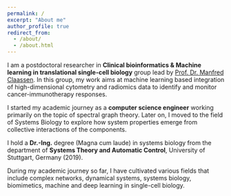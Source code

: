 ```yaml
---
permalink: /
excerpt: "About me"
author_profile: true
redirect_from: 
  - /about/
  - /about.html
---
```


I am a postdoctoral researcher in **Clinical bioinformatics & Machine learning in translational single-cell biology** group lead by [Prof. Dr. Manfred Claassen](https://www.medizin.uni-tuebingen.de/de/das-klinikum/mitarbeiter/profil/2147). In this group, my work aims at machine learning based integration of high-dimensional cytometry and radiomics data to identify and monitor cancer-immunotherapy responses. 

I started my academic journey as a **computer science engineer** working primarily on the topic of spectral graph theory. Later on, I moved to the field of Systems Biology to explore how system properties emerge from collective interactions of the components.

I hold a **Dr.-Ing.** degree (Magna cum laude) in systems biology from the department of **Systems Theory and Automatic Control**, University of Stuttgart, Germany (2019).

During my academic journey so far, I have cultivated various fields that include complex networks, dynamical systems, systems biology, biomimetics, machine and deep learning in single-cell biology.